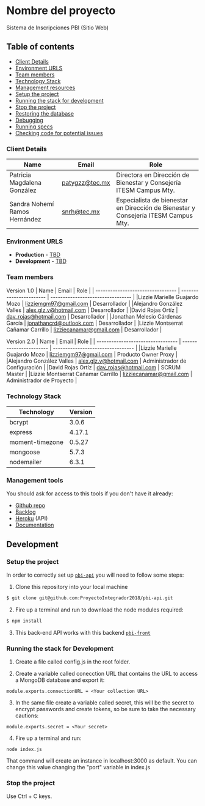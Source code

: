 # Nombre del proyecto

Sistema de Inscripciones PBI (Sitio Web)

## Table of contents

* [Client Details](#client-details)
* [Environment URLS](#environment-urls)
* [Team members](#team-members)
* [Technology Stack](#technology-stack)
* [Management resources](#management-resources)
* [Setup the project](#setup-the-project)
* [Running the stack for development](#running-the-stack-for-development)
* [Stop the project](#stop-the-project)
* [Restoring the database](#restoring-the-database)
* [Debugging](#debugging)
* [Running specs](#running-specs)
* [Checking code for potential issues](#checking-code-for-potential-issues)


### Client Details

| Name                         | Email             | Role                                                                               |
| ---------------------------- | ----------------- | ---------------------------------------------------------------------------------- |
| Patricia Magdalena González  | patygzz@tec.mx    | Directora en Dirección de Bienestar y Consejería ITESM Campus Mty.                 |
| Sandra Nohemí Ramos Hernández| snrh@tec.mx       | Especialista de bienestar en Dirección de Bienestar y Consejería ITESM Campus Mty. | 


### Environment URLS

* **Production** - [TBD](inscripcionespbitec.firebaseapp.com)
* **Development** - [TBD](TBD)

### Team members

Version 1.0
| Name                              | Email                   | Role                              |
| --------------------------------- | ----------------------- | --------------------------------- |
|Lizzie Marielle Guajardo Mozo      | lizziemgm97@gmail.com   | Desarrollador                     |
|Alejandro González Valles          | alex.glz.v@hotmail.com  | Desarrollador                     |
|David Rojas Ortíz                  | dav_rojas@hotmail.com   | Desarrollador                     |
|Jonathan Melesio Cárdenas García   | jonathancrd@outlook.com | Desarrollador                     |
|Lizzie Montserrat Cañamar Carrillo | lizziecanamar@gmail.com | Desarrollador                     |

Version 2.0
| Name                              | Email                   | Role                              |
| --------------------------------- | ----------------------- | --------------------------------- |
|Lizzie Marielle Guajardo Mozo      | lizziemgm97@gmail.com   | Producto Owner Proxy              |
|Alejandro González Valles          | alex.glz.v@hotmail.com  | Administrador de Configuración    |
|David Rojas Ortíz                  | dav_rojas@hotmail.com   | SCRUM Master                      |
|Lizzie Montserrat Cañamar Carrillo | lizziecanamar@gmail.com | Administrador de Proyecto         |

### Technology Stack
| Technology      | Version      |
| --------------- | ------------ |
| bcrypt          | 3.0.6        |
| express         | 4.17.1       |
| moment-timezone | 0.5.27       |
| mongoose        | 5.7.3        |
| nodemailer      | 6.3.1        |

### Management tools

You should ask for access to this tools if you don't have it already:

* [Github repo](https://github.com/ProyectoIntegrador2018/pbi-api)
* [Backlog]()
* [Heroku](https://inscripcionespbi-backend.herokuapp.com) (API)
* [Documentation](https://drive.google.com/drive/u/2/folders/1HxzSv_UqLsO1F6e_aaYM3d7Hoos28w91)

## Development

### Setup the project

In order to correctly set up [`pbi-api`](https://github.com/ProyectoIntegrador2018/pbi-api) you will need to follow
some steps:

1. Clone this repository into your local machine

```bash
$ git clone git@github.com:ProyectoIntegrador2018/pbi-api.git
```

2. Fire up a terminal and run to download the node modules required:

```bash
$ npm install
```

3. This back-end API works with this backend [`pbi-front`](https://github.com/ProyectoIntegrador2018/pbi-api)

### Running the stack for Development
1. Create a file called config.js in the root folder.

2. Create a variable called conecction URL that contains the URL to access a MongoDB database and export it:
```
module.exports.connectionURL = <Your collection URL>
```
3. In the same file create a variable called secret, this will be the secret to encrypt passwords and create tokens, so be sure to take the necessary cautions:

```
module.exports.secret = <Your secret>
```

4. Fire up a terminal and run: 

```
node index.js
```

That command will create an instance in localhost:3000 as default. You can change this value changing the "port" variable in index.js


### Stop the project

Use Ctrl + C keys.
